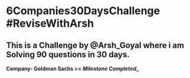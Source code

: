 # 6Companies30DaysChallenge  #ReviseWithArsh
This is a Challenge by @Arsh_Goyal where i am Solving 90 questions in 30 days.
---

**Company-  Goldman Sachs == _Milestone Completed__**
